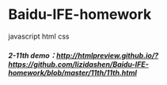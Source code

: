 # Baidu-IFE-homework
javascript  html  css

##### 2-11th demo：http://htmlpreview.github.io/?https://github.com/lizidashen/Baidu-IFE-homework/blob/master/11th/11th.html

